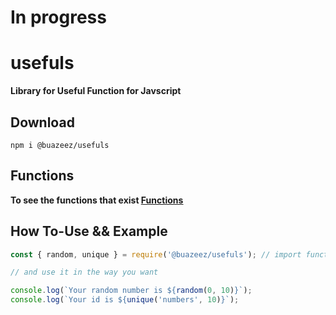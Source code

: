 # In progress

# usefuls

**Library for Useful Function for Javscript**

## Download

`npm i @buazeez/usefuls`

## Functions
**To see the functions that exist <ins>[Functions](https://github.com/Buazeez/Usefuls/blob/main/src/functions/Functions.md)</ins>**

## How To-Use && Example

```javascript
const { random, unique } = require('@buazeez/usefuls'); // import function that you want

// and use it in the way you want

console.log(`Your random number is ${random(0, 10)}`);
console.log(`Your id is ${unique('numbers', 10)}`);
```
